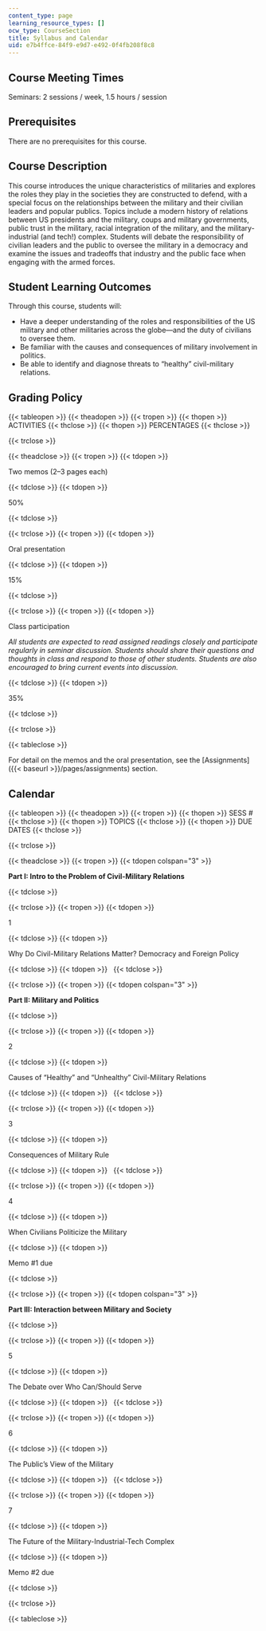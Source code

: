 ```yaml
---
content_type: page
learning_resource_types: []
ocw_type: CourseSection
title: Syllabus and Calendar
uid: e7b4ffce-84f9-e9d7-e492-0f4fb208f8c8
---
```


Course Meeting Times 
---------------------

Seminars: 2 sessions / week, 1.5 hours / session

Prerequisites
-------------

There are no prerequisites for this course.

Course Description
------------------

This course introduces the unique characteristics of militaries and explores the roles they play in the societies they are constructed to defend, with a special focus on the relationships between the military and their civilian leaders and popular publics. Topics include a modern history of relations between US presidents and the military, coups and military governments, public trust in the military, racial integration of the military, and the military-industrial (and tech!) complex. Students will debate the responsibility of civilian leaders and the public to oversee the military in a democracy and examine the issues and tradeoffs that industry and the public face when engaging with the armed forces.

Student Learning Outcomes
-------------------------

Through this course, students will:

*   Have a deeper understanding of the roles and responsibilities of the US military and other militaries across the globe—and the duty of civilians to oversee them.
*   Be familiar with the causes and consequences of military involvement in politics.
*   Be able to identify and diagnose threats to “healthy” civil-military relations.

Grading Policy
--------------

{{< tableopen >}}
{{< theadopen >}}
{{< tropen >}}
{{< thopen >}}
ACTIVITIES
{{< thclose >}}
{{< thopen >}}
PERCENTAGES
{{< thclose >}}

{{< trclose >}}

{{< theadclose >}}
{{< tropen >}}
{{< tdopen >}}


Two memos (2–3 pages each)


{{< tdclose >}}
{{< tdopen >}}


50%


{{< tdclose >}}

{{< trclose >}}
{{< tropen >}}
{{< tdopen >}}


Oral presentation


{{< tdclose >}}
{{< tdopen >}}


15%


{{< tdclose >}}

{{< trclose >}}
{{< tropen >}}
{{< tdopen >}}


Class participation

_All students are expected to read assigned readings closely and participate regularly in seminar discussion. Students should share their questions and thoughts in class and respond to those of other students. Students are also encouraged to bring current events into discussion._


{{< tdclose >}}
{{< tdopen >}}


35%


{{< tdclose >}}

{{< trclose >}}

{{< tableclose >}}

For detail on the memos and the oral presentation, see the [Assignments]({{< baseurl >}}/pages/assignments) section.

Calendar
--------

{{< tableopen >}}
{{< theadopen >}}
{{< tropen >}}
{{< thopen >}}
SESS #
{{< thclose >}}
{{< thopen >}}
TOPICS
{{< thclose >}}
{{< thopen >}}
DUE DATES
{{< thclose >}}

{{< trclose >}}

{{< theadclose >}}
{{< tropen >}}
{{< tdopen colspan="3" >}}


**Part I: Intro to the Problem of Civil-Military Relations**


{{< tdclose >}}

{{< trclose >}}
{{< tropen >}}
{{< tdopen >}}


1


{{< tdclose >}}
{{< tdopen >}}


Why Do Civil-Military Relations Matter? Democracy and Foreign Policy


{{< tdclose >}}
{{< tdopen >}}
 
{{< tdclose >}}

{{< trclose >}}
{{< tropen >}}
{{< tdopen colspan="3" >}}


**Part II: Military and Politics**


{{< tdclose >}}

{{< trclose >}}
{{< tropen >}}
{{< tdopen >}}


2


{{< tdclose >}}
{{< tdopen >}}


Causes of “Healthy” and “Unhealthy” Civil-Military Relations


{{< tdclose >}}
{{< tdopen >}}
 
{{< tdclose >}}

{{< trclose >}}
{{< tropen >}}
{{< tdopen >}}


3


{{< tdclose >}}
{{< tdopen >}}


Consequences of Military Rule


{{< tdclose >}}
{{< tdopen >}}
 
{{< tdclose >}}

{{< trclose >}}
{{< tropen >}}
{{< tdopen >}}


4


{{< tdclose >}}
{{< tdopen >}}


When Civilians Politicize the Military


{{< tdclose >}}
{{< tdopen >}}


Memo #1 due


{{< tdclose >}}

{{< trclose >}}
{{< tropen >}}
{{< tdopen colspan="3" >}}


**Part III: Interaction between Military and Society**


{{< tdclose >}}

{{< trclose >}}
{{< tropen >}}
{{< tdopen >}}


5


{{< tdclose >}}
{{< tdopen >}}


The Debate over Who Can/Should Serve


{{< tdclose >}}
{{< tdopen >}}
 
{{< tdclose >}}

{{< trclose >}}
{{< tropen >}}
{{< tdopen >}}


6


{{< tdclose >}}
{{< tdopen >}}


The Public’s View of the Military


{{< tdclose >}}
{{< tdopen >}}
 
{{< tdclose >}}

{{< trclose >}}
{{< tropen >}}
{{< tdopen >}}


7


{{< tdclose >}}
{{< tdopen >}}


The Future of the Military-Industrial-Tech Complex


{{< tdclose >}}
{{< tdopen >}}


Memo #2 due


{{< tdclose >}}

{{< trclose >}}

{{< tableclose >}}
